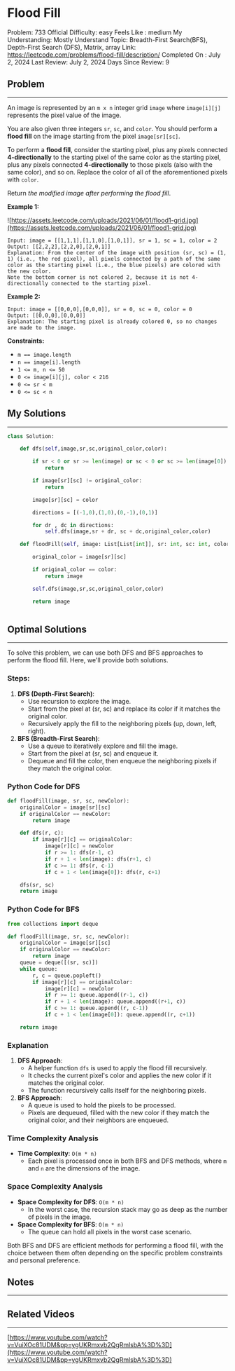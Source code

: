 # Flood Fill

Problem: 733
Official Difficulty: easy
Feels Like : medium
My Understanding: Mostly Understand
Topic: Breadth-First Search(BFS), Depth-First Search (DFS), Matrix, array
Link: https://leetcode.com/problems/flood-fill/description/
Completed On : July 2, 2024
Last Review: July 2, 2024
Days Since Review: 9

## Problem

---

An image is represented by an `m x n` integer grid `image` where `image[i][j]` represents the pixel value of the image.

You are also given three integers `sr`, `sc`, and `color`. You should perform a **flood fill** on the image starting from the pixel `image[sr][sc]`.

To perform a **flood fill**, consider the starting pixel, plus any pixels connected **4-directionally** to the starting pixel of the same color as the starting pixel, plus any pixels connected **4-directionally** to those pixels (also with the same color), and so on. Replace the color of all of the aforementioned pixels with `color`.

Return *the modified image after performing the flood fill*.

**Example 1:**

![https://assets.leetcode.com/uploads/2021/06/01/flood1-grid.jpg](https://assets.leetcode.com/uploads/2021/06/01/flood1-grid.jpg)

```
Input: image = [[1,1,1],[1,1,0],[1,0,1]], sr = 1, sc = 1, color = 2
Output: [[2,2,2],[2,2,0],[2,0,1]]
Explanation: From the center of the image with position (sr, sc) = (1, 1) (i.e., the red pixel), all pixels connected by a path of the same color as the starting pixel (i.e., the blue pixels) are colored with the new color.
Note the bottom corner is not colored 2, because it is not 4-directionally connected to the starting pixel.
```

**Example 2:**

```
Input: image = [[0,0,0],[0,0,0]], sr = 0, sc = 0, color = 0
Output: [[0,0,0],[0,0,0]]
Explanation: The starting pixel is already colored 0, so no changes are made to the image.
```

**Constraints:**

- `m == image.length`
- `n == image[i].length`
- `1 <= m, n <= 50`
- `0 <= image[i][j], color < 216`
- `0 <= sr < m`
- `0 <= sc < n`

## My Solutions

---

```python
class Solution:

    def dfs(self,image,sr,sc,original_color,color):

        if sr < 0 or sr >= len(image) or sc < 0 or sc >= len(image[0]):
            return

        if image[sr][sc] != original_color:
            return

        image[sr][sc] = color

        directions = [(-1,0),(1,0),(0,-1),(0,1)]

        for dr , dc in directions:
            self.dfs(image,sr + dr, sc + dc,original_color,color)

    def floodFill(self, image: List[List[int]], sr: int, sc: int, color: int) -> List[List[int]]:

        original_color = image[sr][sc]

        if original_color == color:
            return image

        self.dfs(image,sr,sc,original_color,color)

        return image
```

```python

```

## Optimal Solutions

---

To solve this problem, we can use both DFS and BFS approaches to perform the flood fill. Here, we'll provide both solutions.

### Steps:

1. **DFS (Depth-First Search)**:
    - Use recursion to explore the image.
    - Start from the pixel at (sr, sc) and replace its color if it matches the original color.
    - Recursively apply the fill to the neighboring pixels (up, down, left, right).
2. **BFS (Breadth-First Search)**:
    - Use a queue to iteratively explore and fill the image.
    - Start from the pixel at (sr, sc) and enqueue it.
    - Dequeue and fill the color, then enqueue the neighboring pixels if they match the original color.

### Python Code for DFS

```python
def floodFill(image, sr, sc, newColor):
    originalColor = image[sr][sc]
    if originalColor == newColor:
        return image

    def dfs(r, c):
        if image[r][c] == originalColor:
            image[r][c] = newColor
            if r >= 1: dfs(r-1, c)
            if r + 1 < len(image): dfs(r+1, c)
            if c >= 1: dfs(r, c-1)
            if c + 1 < len(image[0]): dfs(r, c+1)

    dfs(sr, sc)
    return image
```

### Python Code for BFS

```python
from collections import deque

def floodFill(image, sr, sc, newColor):
    originalColor = image[sr][sc]
    if originalColor == newColor:
        return image
    queue = deque([(sr, sc)])
    while queue:
        r, c = queue.popleft()
        if image[r][c] == originalColor:
            image[r][c] = newColor
            if r >= 1: queue.append((r-1, c))
            if r + 1 < len(image): queue.append((r+1, c))
            if c >= 1: queue.append((r, c-1))
            if c + 1 < len(image[0]): queue.append((r, c+1))

    return image
```

### Explanation

1. **DFS Approach**:
    - A helper function `dfs` is used to apply the flood fill recursively.
    - It checks the current pixel's color and applies the new color if it matches the original color.
    - The function recursively calls itself for the neighboring pixels.
2. **BFS Approach**:
    - A queue is used to hold the pixels to be processed.
    - Pixels are dequeued, filled with the new color if they match the original color, and their neighbors are enqueued.

### Time Complexity Analysis

- **Time Complexity**: `O(m * n)`
    - Each pixel is processed once in both BFS and DFS methods, where `m` and `n` are the dimensions of the image.

### Space Complexity Analysis

- **Space Complexity for DFS**: `O(m * n)`
    - In the worst case, the recursion stack may go as deep as the number of pixels in the image.
- **Space Complexity for BFS**: `O(m * n)`
    - The queue can hold all pixels in the worst case scenario.

Both BFS and DFS are efficient methods for performing a flood fill, with the choice between them often depending on the specific problem constraints and personal preference.

## Notes

---

 

## Related Videos

---

[https://www.youtube.com/watch?v=VuiXOc81UDM&pp=ygUKRmxvb2QgRmlsbA%3D%3D](https://www.youtube.com/watch?v=VuiXOc81UDM&pp=ygUKRmxvb2QgRmlsbA%3D%3D)